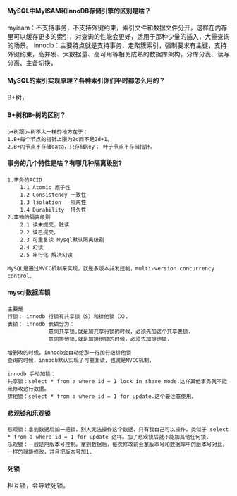 #### MySQL中MyISAM和InnoDB存储引擎的区别是啥？
myisam：不支持事务，不支持外键约束，索引文件和数据文件分开，这样在内存里可以缓存更多的索引，对查询的性能会更好，适用于那种少量的插入，大量查询的场景。
innodb：主要特点就是支持事务，走聚簇索引，强制要求有主键，支持外键约束，高并发、大数据量、高可用等相关成熟的数据库架构，分库分表、读写分离、主备切换，

#### MySQL的索引实现原理？各种索引你们平时都怎么用的？

B+树，

#### B+树和B-树的区别？
````
b+树跟b-树不太一样的地方在于：
1.B+每个节点的指针上限为2d而不是2d+1。
2.B+内节点不存储data，只存储key； 叶子节点不存储指针。
````

#### 事务的几个特性是啥？有哪几种隔离级别?

```
1.事务的ACID
    1.1 Atomic 原子性
    1.2 Consistency 一致性
    1.3 lsolation   隔离性
    1.4 Durability  持久性
2.事物的隔离级别
    2.1 读未提交，脏读
    2.2 读已提交，
    2.3 可重复读 Mysql默认隔离级别
    2.4 幻读
    2.5 串行化 解决幻读

MySQL是通过MVCC机制来实现，就是多版本并发控制，multi-version concurrency control。

```
#### mysql数据库锁
````
主要是
行锁： innodb 行锁有共享锁（S）和排他锁（X），
表锁： innodb 表锁分为：
             意向共享锁,就是加共享行锁的时候，必须先加这个共享表锁.
             意向排他锁,就是加排他锁的时候，必须先加排他锁.

增删改的时候，innodb会自动给那一行加行级排他锁
查询的时候，innodb默认实现了可重复读，也就是MVCC机制，

innodb 手动加锁：
共享锁：select * from a where id = 1 lock in share mode.这样其他事务就不能来修改这行数据。
排他锁：select * from a where id = 1 for update.这个要注意使用。

````
#### 悲观锁和乐观锁

```
悲观锁：拿到数据后加一把锁，别人无法操作这个数据，只有我自己可以操作，类似于 select * from a where id = 1 for update 这样。加了悲观锁后就不能加其他任何锁.
乐观锁：一般是用版本号控制。拿到数据后，每次修改前会拿版本号和数据库中的版本号对比，一样的就能修改，并且把版本号加1.
```
#### 死锁
相互锁，会导致死锁。

























